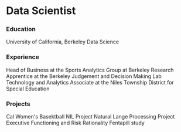# Data Scientist

### Education
University of California, Berkeley
Data Science

### Experience
Head of Business at the Sports Analytics Group at Berkeley
Research Apprentice at the Berkeley Judgement and Decision Making Lab
Technology and Analytics Associate at the Niles Township District for Special Education

### Projects
Cal Women's Basektball NIL Project
Natural Lange Processing Project
Executive Functioning and Risk
Rationality
Fentapill study 
